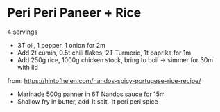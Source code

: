 # Peri Peri Paneer + Rice

4 servings

- 3T oil, 1 pepper, 1 onion for 2m
- Add 2t cumin, 0.5t chili flakes, 2T Turmeric, 1t paprika for 1m
- Add 250g rice, 1000g chicken stock, bring to boil -> simmer for 30m with lid

from: https://hintofhelen.com/nandos-spicy-portugese-rice-recipe/

- Marinade 500g panner in 6T Nandos sauce for 15m
- Shallow fry in butter, add 1t salt, 1t peri peri spice
